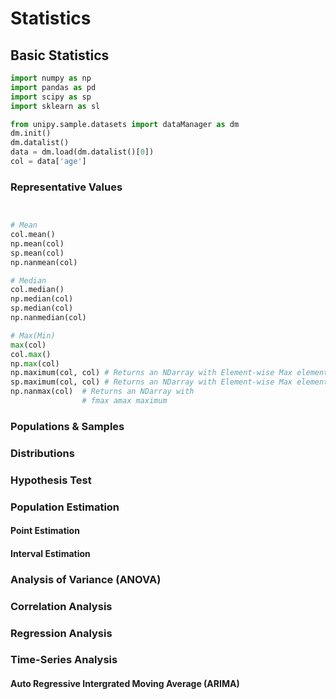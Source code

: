 # Statistics

## Basic Statistics


```py
import numpy as np
import pandas as pd
import scipy as sp
import sklearn as sl

from unipy.sample.datasets import dataManager as dm
dm.init()
dm.datalist()
data = dm.load(dm.datalist()[0])
col = data['age']
```

### Representative Values

```py


# Mean
col.mean()
np.mean(col)
sp.mean(col)
np.nanmean(col)

# Median
col.median()
np.median(col)
sp.median(col)
np.nanmedian(col)

# Max(Min)
max(col)
col.max()
np.max(col)
np.maximum(col, col) # Returns an NDarray with Element-wise Max elements
sp.maximum(col, col) # Returns an NDarray with Element-wise Max elements
np.nanmax(col)  # Returns an NDarray with 
                # fmax amax maximum

```

### Populations & Samples


### Distributions


### Hypothesis Test


### Population Estimation


#### Point Estimation


#### Interval Estimation


### Analysis of Variance (ANOVA)


### Correlation Analysis


### Regression Analysis


### Time-Series Analysis


#### Auto Regressive Intergrated Moving Average (ARIMA)
